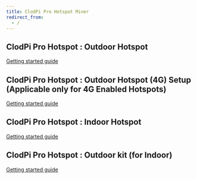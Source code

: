 ```yaml
---
title: ClodPi Pro Hotspot Miner
redirect_from:
  - /
---
```



## ClodPi Pro Hotspot : Outdoor Hotspot

[Getting started guide](https://discuss.clodpi.io/t/clodpi-hotspot-outdoor-setup/106)

## ClodPi Pro Hotspot : Outdoor Hotspot (4G) Setup (Applicable only for 4G Enabled Hotspots)

[Getting started guide](https://discuss.clodpi.io/t/clodpi-hotspot-outdoor-4g-setup/105)

## ClodPi Pro Hotspot : Indoor Hotspot

[Getting started guide](https://discuss.clodpi.io/docs?category=5&topic=17)


## ClodPi Pro Hotspot : Outdoor kit (for Indoor)

[Getting started guide](https://discuss.clodpi.io/t/outdoor-hotspot-kit-quick-start-guide/77)

